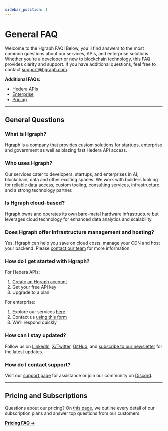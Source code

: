 ```yaml
---
sidebar_position: 1
---
```


# General FAQ

Welcome to the Hgraph FAQ! Below, you'll find answers to the most common questions about our services, APIs, and enterprise solutions. Whether you're a developer or new to blockchain technology, this FAQ provides clarity and support. If you have additional questions, feel free to contact support@hgraph.com.

**Additional FAQs:**
- [Hedera APIs](faq-api.md)
- [Enterprise](faq-enterprise.md)
- [Pricing](/overview/pricing#pricing-faq)

---

## **General Questions**

### What is Hgraph?
Hgraph is a company that provides custom solutions for startups, enterprise and government as well as blazing fast Hedera API access.

### Who uses Hgraph?
Our services cater to developers, startups, and enterprises in AI, blockchain, data and other exciting spaces. We work with builders looking for reliable data access, custom tooling, consulting services, infrastructure and a strong technology partner.

### Is Hgraph cloud-based?

Hgraph owns and operates its own bare-metal hardware infrastructure but leverages cloud technology for enhanced data analytics and scalability.

### Does Hgraph offer infrastructure management and hosting?

Yes. Hgraph can help you save on cloud costs, manage your CDN and host your backend. Please [contact our team](https://www.hgraph.com/contact) for more information.

### How do I get started with Hgraph?

For Hedera APIs:
1. [Create an Hgraph account](https://dashboard.hgraph.com)
2. Get your free API key
3. Upgrade to a plan

For enterprise:
1. Explore our services [here](https://www.hgraph.com/enterprise)
2. Contact us [using this form](https://www.hgraph.com/contact)
3. We'll respond quickly

### How can I stay updated?

Follow us on [LinkedIn](https://www.linkedin.com/company/hgraph_io), [X/Twitter](https://x.com/hgraph_io), [GitHub](https://github.com/hgraph-io), and [subscribe to our newsletter](https://hgraph.beehiiv.com/subscribe) for the latest updates.

### How do I contact support?

Visit our [support page](/support) for assistance or join our community on [Discord](https://discord.gg/dwxpRHHVWX).

---

## Pricing and Subscriptions

Questions about our pricing? On [this page](/overview/pricing#pricing-faq), we outline every detail of our subscription plans and answer top questions from our customers.

**[Pricing FAQ →](/overview/pricing#pricing-faq)**